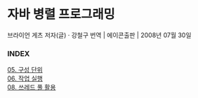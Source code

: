 # 자바 병렬 프로그래밍

브라이언 게츠 저자(글) · 강철구 번역 | 에이콘출판 | 2008년 07월 30일

### INDEX

[05. 구성 단위](https://github.com/oh29oh29/read-and-learn/tree/master/books/java-concurrency-in-practice/Chapter05.md)  
[06. 작업 실행](https://github.com/oh29oh29/read-and-learn/tree/master/books/java-concurrency-in-practice/Chapter06.md)  
[08. 쓰레드 풀 활용](https://github.com/oh29oh29/read-and-learn/tree/master/books/java-concurrency-in-practice/Chapter08.md)  